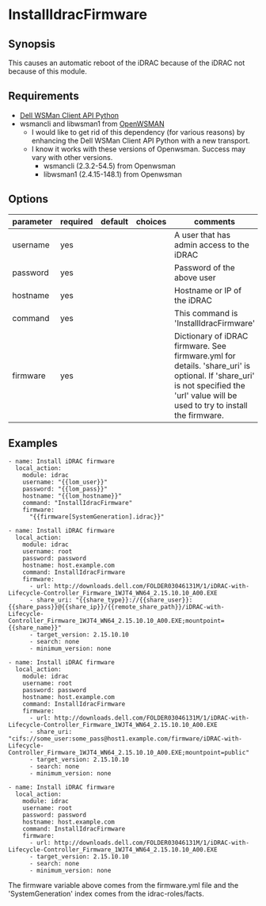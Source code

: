# InstallIdracFirmware

## Synopsis

This causes an automatic reboot of the iDRAC because of the iDRAC not because of this module.

## Requirements

* [Dell WSMan Client API Python](https://github.com/hbeatty/dell-wsman-client-api-python)
* wsmancli and libwsman1 from [OpenWSMAN](https://openwsman.github.io/)
  * I would like to get rid of this dependency (for various reasons) by enhancing the Dell WSMan Client API Python with a new transport.
  * I know it works with these versions of Openwsman. Success may vary with other versions.
    * wsmancli (2.3.2-54.5) from Openwsman
    * libwsman1 (2.4.15-148.1) from Openwsman

## Options

| parameter  | required | default | choices   | comments                                  |
| ---------  | -------- | ------- | -------   | --------                                  |
| username   | yes      |         |           | A user that has admin access to the iDRAC |
| password   | yes      |         |           | Password of the above user                |
| hostname   | yes      |         |           | Hostname or IP of the iDRAC               |
| command    | yes      |         |           | This command is 'InstallIdracFirmware'    |
| firmware   | yes      |         |           | Dictionary of iDRAC firmware. See firmware.yml for details. 'share_uri' is optional. If 'share_uri' is not specified the 'url' value will be used to try to install the firmware. |

## Examples

```
- name: Install iDRAC firmware
  local_action:
    module: idrac
    username: "{{lom_user}}"
    password: "{{lom_pass}}"
    hostname: "{{lom_hostname}}"
    command: "InstallIdracFirmware"
    firmware:
      "{{firmware[SystemGeneration].idrac}}"

- name: Install iDRAC firmware
  local_action:
    module: idrac
    username: root
    password: password
    hostname: host.example.com
    command: InstallIdracFirmware
    firmware:
      - url: http://downloads.dell.com/FOLDER03046131M/1/iDRAC-with-Lifecycle-Controller_Firmware_1WJT4_WN64_2.15.10.10_A00.EXE
      - share_uri: "{{share_type}}://{{share_user}}:{{share_pass}}@{{share_ip}}/{{remote_share_path}}/iDRAC-with-Lifecycle-Controller_Firmware_1WJT4_WN64_2.15.10.10_A00.EXE;mountpoint={{share_name}}"
      - target_version: 2.15.10.10
      - search: none
      - minimum_version: none

- name: Install iDRAC firmware
  local_action:
    module: idrac
    username: root
    password: password
    hostname: host.example.com
    command: InstallIdracFirmware
    firmware:
      - url: http://downloads.dell.com/FOLDER03046131M/1/iDRAC-with-Lifecycle-Controller_Firmware_1WJT4_WN64_2.15.10.10_A00.EXE
      - share_uri: "cifs://some_user:some_pass@host1.example.com/firmware/iDRAC-with-Lifecycle-Controller_Firmware_1WJT4_WN64_2.15.10.10_A00.EXE;mountpoint=public"
      - target_version: 2.15.10.10
      - search: none
      - minimum_version: none

- name: Install iDRAC firmware
  local_action:
    module: idrac
    username: root
    password: password
    hostname: host.example.com
    command: InstallIdracFirmware
    firmware:
      - url: http://downloads.dell.com/FOLDER03046131M/1/iDRAC-with-Lifecycle-Controller_Firmware_1WJT4_WN64_2.15.10.10_A00.EXE
      - target_version: 2.15.10.10
      - search: none
      - minimum_version: none
```

The firmware variable above comes from the firmware.yml file and the 'SystemGeneration' index comes from the idrac-roles/facts.
